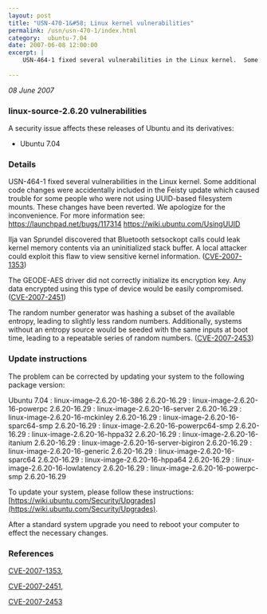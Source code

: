 ```yaml
---
layout: post
title: "USN-470-1&#58; Linux kernel vulnerabilities"
permalink: /usn/usn-470-1/index.html
category:  ubuntu-7.04
date: 2007-06-08 12:00:00
excerpt: |
    USN-464-1 fixed several vulnerabilities in the Linux kernel.  Some additional code changes were accidentally included in the Feisty update which caused trouble for some people who were not using UUID-based filesystem mounts.  These changes have been reverted.  We apologize for the inconvenience.  For more information see:  https://launchpad.net/bugs/117314  https://wiki.ubuntu.com/UsingUUID
    
--- 
```

 
 

*08 June 2007*

### linux-source-2.6.20 vulnerabilities

A security issue affects these releases of Ubuntu and its derivatives:

* Ubuntu 7.04

### Details

USN-464-1 fixed several vulnerabilities in the Linux kernel. Some additional code changes were accidentally included in the Feisty update which caused trouble for some people who were not using UUID-based filesystem mounts. These changes have been reverted. We apologize for the inconvenience. For more information see: https://launchpad.net/bugs/117314 https://wiki.ubuntu.com/UsingUUID

Ilja van Sprundel discovered that Bluetooth setsockopt calls could leak kernel memory contents via an uninitialized stack buffer. A local attacker could exploit this flaw to view sensitive kernel information. ([CVE-2007-1353](http://people.ubuntu.com/~ubuntu-security/cve/CVE-2007-1353))

The GEODE-AES driver did not correctly initialize its encryption key. Any data encrypted using this type of device would be easily compromised. ([CVE-2007-2451](http://people.ubuntu.com/~ubuntu-security/cve/CVE-2007-2451))

The random number generator was hashing a subset of the available entropy, leading to slightly less random numbers. Additionally, systems without an entropy source would be seeded with the same inputs at boot time, leading to a repeatable series of random numbers. ([CVE-2007-2453](http://people.ubuntu.com/~ubuntu-security/cve/CVE-2007-2453))

### Update instructions

The problem can be corrected by updating your system to the following package version:

Ubuntu 7.04
 : linux-image-2.6.20-16-386 <span>2.6.20-16.29</span>
 : linux-image-2.6.20-16-powerpc <span>2.6.20-16.29</span>
 : linux-image-2.6.20-16-server <span>2.6.20-16.29</span>
 : linux-image-2.6.20-16-mckinley <span>2.6.20-16.29</span>
 : linux-image-2.6.20-16-sparc64-smp <span>2.6.20-16.29</span>
 : linux-image-2.6.20-16-powerpc64-smp <span>2.6.20-16.29</span>
 : linux-image-2.6.20-16-hppa32 <span>2.6.20-16.29</span>
 : linux-image-2.6.20-16-itanium <span>2.6.20-16.29</span>
 : linux-image-2.6.20-16-server-bigiron <span>2.6.20-16.29</span>
 : linux-image-2.6.20-16-generic <span>2.6.20-16.29</span>
 : linux-image-2.6.20-16-sparc64 <span>2.6.20-16.29</span>
 : linux-image-2.6.20-16-hppa64 <span>2.6.20-16.29</span>
 : linux-image-2.6.20-16-lowlatency <span>2.6.20-16.29</span>
 : linux-image-2.6.20-16-powerpc-smp <span>2.6.20-16.29</span>

To update your system, please follow these instructions: [https://wiki.ubuntu.com/Security/Upgrades](https://wiki.ubuntu.com/Security/Upgrades).

After a standard system upgrade you need to reboot your computer to effect the necessary changes.

### References

 
 [CVE-2007-1353](http://people.ubuntu.com/~ubuntu-security/cve/CVE-2007-1353), 

 [CVE-2007-2451](http://people.ubuntu.com/~ubuntu-security/cve/CVE-2007-2451), 

 [CVE-2007-2453](http://people.ubuntu.com/~ubuntu-security/cve/CVE-2007-2453)
 

